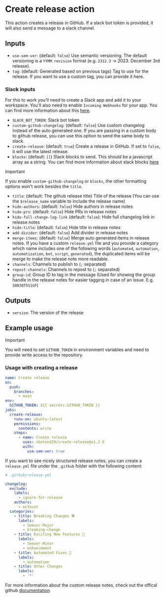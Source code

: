# Create release action

This action creates a release in GitHub. If a slack bot token is provided, it will also send a message to a slack channel.

## Inputs

- `use-sem-ver`: (default: `false`) Use semantic versioning. The default versioning is a `YYMM.revision` format (e.g. `2312.3` -> 2023. December 3rd release).
- `tag`: (default: Generated based on previous tags) Tag to use for the release. If you want to use a custom tag, you can provide it here.

### Slack inputs

For this to work you'll need to create a Slack app and add it to your workspace. You'll also need to enable `Incoming Webhooks` for your app. You can find more information about this [here](https://api.slack.com/authentication/basics).

- `SLACK_BOT_TOKEN`: Slack bot token
- `custom-github-changelog`: (default: `false`) Use custom changelog instead of the auto generated one. If you are passing in a custom body to github release, you can use this option to send the same body to slack.
- `create-release`: (default: `true`) Create a release in GitHub. If set to `false`, it will use the latest release.
- `blocks`: (default: `[]`) Slack blocks to send. This should be a javascript array as a string. You can find more information about slack blocks [here](https://api.slack.com/reference/block-kit/blocks)

> [!IMPORTANT]
> If you enable `custom-github-changelog` or `blocks`, the other formatting options won't work besides the `title`.

- `title`: (default: The github release title) Title of the release (You can use the `$release_name` variable to include the release name)
- `hide-authors`: (default: `false`) Hide authors in release notes
- `hide-prs`: (default: `false`) Hide PRs in release notes
- `hide-full-change-log-link` (default: `false`): Hide full changelog link in release notes
- `hide-title`: (default: `false`) Hide title in release notes
- `add-divider`: (default: `false`) Add divider in release notes
- `merge-items`: (default: `false`) Merge auto generated items in release notes. If you have a custom `release.yml` file and you provide a category which name includes one of the following words (`automated`, `automation`, `automatization`, `bot`, `script`, `generated`), the duplicated items will be merge to make the release note more readable.
- `channels`: Channels to publish to (`;` separated)
- `repost-channels`: Channels to repost to (`;` separated)
- `group-id`: Group ID to tag in the message (Used for showing the group handle in the release notes for easier tagging in case of an issue. E.g. `S083QT5S1GF`)

## Outputs

- `version`: The version of the release

## Example usage

> [!IMPORTANT]
> You will need to set `GITHUB_TOKEN` in environment variables and need to provide write access to the repository.

### Usage with creating a release

```yaml
name: Create release
on:
  push:
    branches:
      - main
env:
  GITHUB_TOKEN: ${{ secrets.GITHUB_TOKEN }}
jobs:
  create-release:
    runs-on: ubuntu-latest
    permissions:
      contents: write
    steps:
      - name: Create release
        uses: nbotond20/create-release@v1.2.5
        with:
          use-sem-ver: true
```

If you want to see nicely structured release notes, you can create a `release.yml` file under the `.github` folder with the following content:

```yaml
# .github/release.yml

changelog:
  exclude:
    labels:
      - ignore-for-release
    authors:
      - octocat
  categories:
    - title: Breaking Changes 🛠
      labels:
        - Semver-Major
        - breaking-change
    - title: Exciting New Features 🎉
      labels:
        - Semver-Minor
        - enhancement
    - title: Automated Fixes 🤖
      labels:
        - automation
    - title: Other Changes
      labels:
        - '*'
```

For more information about the custom release notes, check out the offical github [documentation](https://docs.github.com/en/repositories/releasing-projects-on-github/automatically-generated-release-notes).
